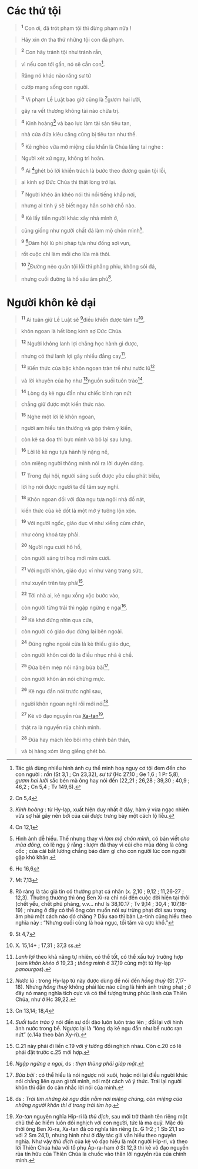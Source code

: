 # Các thứ tội

> <sup><b>1</b></sup> Con ơi, đã trót phạm tội thì đừng phạm nữa !
>


> Hãy xin ơn tha thứ những tội con đã phạm.
>


> <sup><b>2</b></sup> Con hãy tránh tội như tránh rắn,
>


> vì nếu con tới gần, nó sẽ cắn con[^1].
>


> Răng nó khác nào răng sư tử
>


> cướp mạng sống con người.
>


> <sup><b>3</b></sup> Vi phạm Lề Luật bao giờ cũng là [^1*]gươm hai lưỡi,
>


> gây ra vết thương không tài nào chữa trị.
>


> <sup><b>4</b></sup> Kinh hoàng[^2] và bạo lực làm tài sản tiêu tan,
>


> nhà cửa đứa kiêu căng cũng bị tiêu tan như thế.
>


> <sup><b>5</b></sup> Kẻ nghèo vừa mở miệng cầu khẩn là Chúa lắng tai nghe :
>


> Người xét xử ngay, không trì hoãn.
>


> <sup><b>6</b></sup> Ai [^2*]ghét bỏ lời khiển trách là bước theo đường quân tội lỗi,
>


> ai kính sợ Đức Chúa thì thật lòng trở lại.
>


> <sup><b>7</b></sup> Người khéo ăn khéo nói thì nổi tiếng khắp nơi,
>


> nhưng ai tinh ý sẽ biết ngay hắn sơ hở chỗ nào.
>


> <sup><b>8</b></sup> Kẻ lấy tiền người khác xây nhà mình ở,
>


> cũng giống như người chất đá làm mộ chôn mình[^3].
>


> <sup><b>9</b></sup> [^3*]Đám hội lũ phi pháp tựa như đống sợi vụn,
>


> rốt cuộc chỉ làm mồi cho lửa mà thôi.
>


> <sup><b>10</b></sup> [^4*]Đường nẻo quân tội lỗi thì phẳng phiu, không sỏi đá,
>


> nhưng cuối đường là hố sâu âm phủ[^4].
>


# Người khôn kẻ dại

> <sup><b>11</b></sup> Ai tuân giữ Lề Luật sẽ [^5*]điều khiển được tâm tư[^5],
>


> khôn ngoan là hết lòng kính sợ Đức Chúa.
>


> <sup><b>12</b></sup> Người không lanh lợi chẳng học hành gì được,
>


> nhưng có thứ lanh lợi gây nhiều đắng cay[^6].
>


> <sup><b>13</b></sup> Kiến thức của bậc khôn ngoan tràn trề như nước lũ[^7]
>


> và lời khuyên của họ như [^6*]nguồn suối tuôn trào[^8].
>


> <sup><b>14</b></sup> Lòng dạ kẻ ngu đần như chiếc bình rạn nứt
>


> chẳng giữ được một kiến thức nào.
>


> <sup><b>15</b></sup> Nghe một lời lẽ khôn ngoan,
>


> người am hiểu tán thưởng và góp thêm ý kiến,
>


> còn kẻ sa đoạ thì bực mình và bỏ lại sau lưng.
>


> <sup><b>16</b></sup> Lời lẽ kẻ ngu tựa hành lý nặng nề,
>


> còn miệng người thông minh nói ra lời duyên dáng.
>


> <sup><b>17</b></sup> Trong đại hội, người sáng suốt được yêu cầu phát biểu,
>


> lời họ nói được người ta để tâm suy nghĩ.
>


> <sup><b>18</b></sup> Khôn ngoan đối với đứa ngu tựa ngôi nhà đổ nát,
>


> kiến thức của kẻ dốt là một mớ ý tưởng lộn xộn.
>


> <sup><b>19</b></sup> Với người ngốc, giáo dục ví như xiềng cùm chân,
>


> như còng khoá tay phải.
>


> <sup><b>20</b></sup> Người ngu cười hô hố,
>


> còn người sáng trí hoạ mới mỉm cười.
>


> <sup><b>21</b></sup> Với người khôn, giáo dục ví như vàng trang sức,
>


> như xuyến trên tay phải[^9].
>


> <sup><b>22</b></sup> Tới nhà ai, kẻ ngu xồng xộc bước vào,
>


> còn người từng trải thì ngập ngừng e ngại[^10].
>


> <sup><b>23</b></sup> Kẻ khờ đứng nhìn qua cửa,
>


> còn người có giáo dục đứng lại bên ngoài.
>


> <sup><b>24</b></sup> Đứng nghe ngoài cửa là kẻ thiếu giáo dục,
>


> còn người khôn coi đó là điều nhục nhã ê chề.
>


> <sup><b>25</b></sup> Đứa bẻm mép nói năng bừa bãi[^11],
>


> còn người khôn ăn nói chừng mực.
>


> <sup><b>26</b></sup> Kẻ ngu đần nói trước nghĩ sau,
>


> người khôn ngoan nghĩ rồi mới nói[^12].
>


> <sup><b>27</b></sup> Kẻ vô đạo nguyền rủa [Xa-tan]()[^13],
>


> thật ra là nguyền rủa chính mình.
>


> <sup><b>28</b></sup> Đứa hay mách lẻo bôi nhọ chính bản thân,
>


> và bị hàng xóm láng giềng ghét bỏ.
>

[^1]: Tác giả dùng nhiều hình ảnh cụ thể minh hoạ nguy cơ tội đem đến cho con người : *rắn* (St 3,1 ; Cn 23,32), *sư tử* (Hc 27,10 ; Ge 1,6 ; 1 Pr 5,8), *gươm hai lưỡi* sắc bén mà ông hay nói đến (22,21 ; 26,28 ; 39,30 ; 40,9 ; 46,2 ; Cn 5,4 ; Tv 149,6).
[^2]: *Kinh hoàng* : từ Hy-lạp, xuất hiện duy nhất ở đây, hàm ý vừa ngạc nhiên vừa sợ hãi gây nên bởi của cải được trưng bày một cách lộ liễu.
[^3]: Hình ảnh dễ hiểu. Thế nhưng thay vì *làm mộ chôn mình*, có bản viết *cho mùa đông*, có lẽ ngụ ý rằng : lượm đá thay vì củi cho mùa đông là công cốc ; của cải bất lương chẳng bảo đảm gì cho con người lúc con người gặp khó khăn.
[^4]: Rõ ràng là tác giả tin có thưởng phạt cá nhân (x. 2,10 ; 9,12 ; 11,26-27 ; 12,3). Thường thường thì ông Ben Xi-ra chỉ nói đến cuộc đời hiện tại thôi (chết yểu, chết phũ phàng, v.v... như Is 38,10.17 ; Tv 9,14 ; 30,4 ; 107,18-19) ; nhưng ở đây có thể ông còn muốn nói sự trừng phạt đời sau trong âm phủ một cách nào đó chăng ? Dầu sao thì bản La-tinh cũng hiểu theo nghĩa này : “Nhưng cuối cùng là hoả ngục, tối tăm và cực khổ.”
[^5]: X. 15,14+ ; 17,31 ; 37,3 ss.
[^6]: *Lanh lợi* theo khả năng tự nhiên, có thể tốt, có thể xấu tuỳ trường hợp (xem *khôn khéo* ở 19,23 ; *thông minh* ở 37,19 cùng một từ Hy-lạp *panourgos*).
[^7]: *Nước lũ* : trong Hy-lạp từ này được dùng để nói đến *hồng thuỷ* (St 7,17-18). Nhưng *hồng thuỷ* không phải lúc nào cũng là hình ảnh trừng phạt ; ở đây nó mang nghĩa tích cực và có thể tượng trưng phúc lành của Thiên Chúa, như ở Hc 39,22.
[^8]: *Suối tuôn trào* ý nói đến sự dồi dào luôn luôn trào lên ; đối lại với hình ảnh nước trong bể. Ngược lại là “lòng dạ kẻ ngu đần như bể nước rạn nứt” (c.14a theo bản Xy-ri).
[^9]: C.21 này phải đi liền c.19 với ý tưởng đối nghịch nhau. Còn c.20 có lẽ phải đặt trước c.25 mới hợp.
[^10]: *Ngập ngừng e ngại*, ds : *thẹn thùng phải giáp mặt*.
[^11]: *Bừa bãi* : có thể hiểu là nói ngược nói xuôi, hoặc nói lại điều người khác nói chẳng liên quan gì tới mình, nói một cách vô ý thức. Trái lại người khôn thì đắn đo cân nhắc lời nói của mình.
[^12]: ds : *Trái tim những kẻ ngu đần nằm nơi miệng chúng, còn miệng của những người khôn thì ở trong trái tim họ*.
[^13]: *Xa-tan* nguyên nghĩa Híp-ri là *thù địch*, sau mới trở thành tên riêng một chủ thể ác hiểm luôn đối nghịch với con người, tức là ma quỷ. Mặc dù thời ông Ben Xi-ra, Xa-tan đã có nghĩa tên riêng (x. G 1-2 ; 1 Sb 21,1 so với 2 Sm 24,1), nhưng hình như ở đây tác giả vẫn hiểu theo nguyên nghĩa. Như vậy *thù địch* của kẻ vô đạo hiểu là một người Híp-ri, và theo lời Thiên Chúa hứa với tổ phụ Áp-ra-ham ở St 12,3 thì kẻ vô đạo nguyền rủa tín hữu của Thiên Chúa là chuốc vào thân lời nguyền rủa của chính mình.
[^1*]: Cn 5,4
[^2*]: Cn 12,1
[^3*]: Hc 16,6
[^4*]: Mt 7,13
[^5*]: St 4,7
[^6*]: Cn 13,14; 18,4